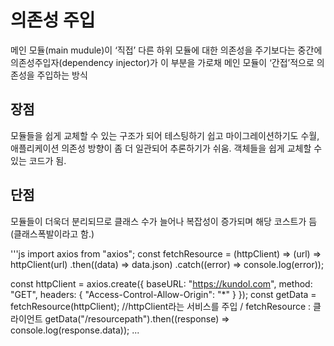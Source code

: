 # 의존성 주입
메인 모듈(main mudule)이 ‘직접’ 다른 하위 모듈에 대한 의존성을 주기보다는 중간에 의존성주입자(dependency injector)가 이 부분을 가로채 메인 모듈이 ‘간접’적으로 의존성을 주입하는 방식
## 장점
모듈들을 쉽게 교체할 수 있는 구조가 되어 테스팅하기 쉽고 마이그레이션하기도 수월, 
애플리케이션 의존성 방향이 좀 더 일관되어 추론하기가 쉬움.
객체들을 쉽게 교체할 수 있는 코드가 됨.
## 단점
모듈들이 더욱더 분리되므로 클래스 수가 늘어나 복잡성이 증가되며 해당 코스트가 듬(클래스폭발이라고 함.)

'''js
import axios from "axios";
const fetchResource = (httpClient) => (url) =>
    httpClient(url)
     .then((data) => data.json)
     .catch((error) => console.log(error));

const httpClient = axios.create({
    baseURL: "https://kundol.com",
    method: "GET",
    headers: {
        "Access-Control-Allow-Origin": "*"
    }
});
const getData = fetchResource(httpClient);
//httpClient라는 서비스를 주입 / fetchResource : 클라이언트
getData("/resourcepath").then((response) => console.log(response.data));
...

